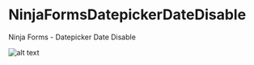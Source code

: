 # NinjaFormsDatepickerDateDisable
Ninja Forms - Datepicker Date Disable

![alt text](https://github.com/Islamshawon71/NinjaFormsDatepickerDateDisable/blob/master/download.png)
